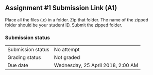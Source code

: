 <h2>Assignment #1 Submission Link (A1)</h2>Place all the files (.c) in a folder. Zip that folder. The name of the zipped folder should be your student ID. Submit the zipped folder.

<h3>Submission status</h3><table>
<tbody><tr>
<td>Submission status</td>
<td>No attempt</td>
</tr>
<tr>
<td>Grading status</td>
<td>Not graded</td>
</tr>
<tr>
<td>Due date</td>
<td>Wednesday, 25 April 2018, 2:00 AM</td>
</tr>

</tbody>
</table>



